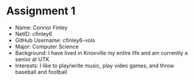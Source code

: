 # Assignment 1
- Name: Connor Finley
- NetID: cfinley6
- GitHub Username: cfinley6-vols
- Major: Computer Science
- Background: I have lived in Knoxville my entire life and am currently a senior at UTK
- Interests: I like to play/write music, play video games, and throw baseball and football
